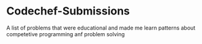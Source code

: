 # Codechef-Submissions
A list of problems that were educational and made me learn patterns about competetive programming anf problem solving
